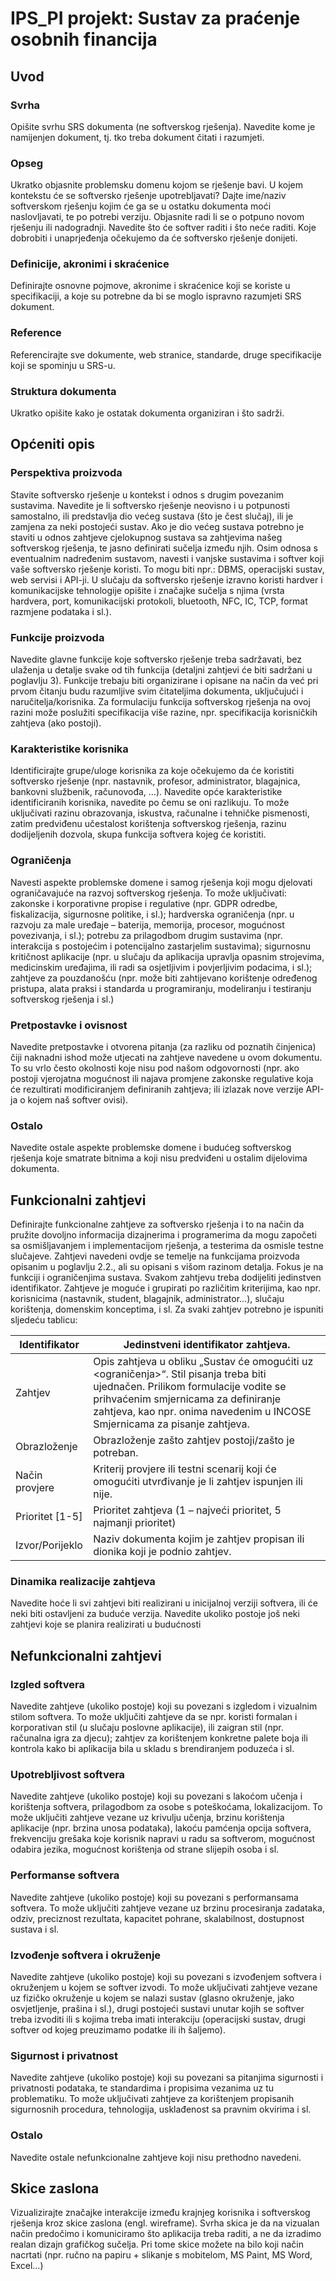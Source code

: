 # IPS_PI projekt: Sustav za praćenje osobnih financija

## Uvod

### Svrha

Opišite svrhu SRS dokumenta (ne softverskog rješenja). Navedite kome
je namijenjen dokument, tj. tko treba dokument čitati i razumjeti.

### Opseg

Ukratko objasnite problemsku domenu kojom se rješenje bavi. U kojem
kontekstu će se softversko rješenje upotrebljavati? Dajte ime/naziv
softverskom rješenju kojim će ga se u ostatku dokumenta moći
naslovljavati, te po potrebi verziju. Objasnite radi li se o potpuno novom
rješenju ili nadogradnji. Navedite što će softver raditi i što neće raditi.
Koje dobrobiti i unaprjeđenja očekujemo da će softversko rješenje
donijeti.

### Definicije, akronimi i skraćenice

Definirajte osnovne pojmove, akronime i skraćenice koji se koriste u
specifikaciji, a koje su potrebne da bi se moglo ispravno razumjeti SRS
dokument.

### Reference 

Referencirajte sve dokumente, web stranice, standarde, druge
specifikacije koji se spominju u SRS-u.

### Struktura dokumenta

Ukratko opišite kako je ostatak dokumenta organiziran i što sadrži.

## Općeniti opis


### Perspektiva proizvoda

Stavite softversko rješenje u kontekst i odnos s drugim povezanim
sustavima. Navedite je li softversko rješenje neovisno i u potpunosti
samostalno, ili predstavlja dio većeg sustava (što je čest slučaj), ili je
zamjena za neki postojeći sustav. Ako je dio većeg sustava potrebno je
staviti u odnos zahtjeve cjelokupnog sustava sa zahtjevima našeg
softverskog rješenja, te jasno definirati sučelja između njih.
Osim odnosa s eventualnim nadređenim sustavom, navesti i vanjske
sustavima i softver koji vaše softversko rješenje koristi. To mogu biti npr.:
DBMS, operacijski sustav, web servisi i API-ji.
U slučaju da softversko rješenje izravno koristi hardver i komunikacijske
tehnologije opišite i značajke sučelja s njima (vrsta hardvera, port,
komunikacijski protokoli, bluetooth, NFC, IC, TCP, format razmjene
podataka i sl.).

### Funkcije proizvoda

Navedite glavne funkcije koje softversko rješenje treba sadržavati, bez
ulaženja u detalje svake od tih funkcija (detaljni zahtjevi će biti sadržani
u poglavlju 3). Funkcije trebaju biti organizirane i opisane na način da već
pri prvom čitanju budu razumljive svim čitateljima dokumenta,
uključujući i naručitelja/korisnika. Za formulaciju funkcija softverskog
rješenja na ovoj razini može poslužiti specifikacija više razine, npr.
specifikacija korisničkih zahtjeva (ako postoji).

### Karakteristike korisnika

Identificirajte grupe/uloge korisnika za koje očekujemo da će koristiti
softversko rješenje (npr. nastavnik, profesor, administrator, blagajnica,
bankovni službenik, računovođa, …). Navedite opće karakteristike
identificiranih korisnika, navedite po čemu se oni razlikuju. To može
uključivati razinu obrazovanja, iskustva, računalne i tehničke pismenosti,
zatim predviđenu učestalost korištenja softverskog rješenja, razinu
dodijeljenih dozvola, skupa funkcija softvera kojeg će koristiti.

### Ograničenja

Navesti aspekte problemske domene i samog rješenja koji mogu
djelovati ograničavajuće na razvoj softverskog rješenja. To može
uključivati: zakonske i korporativne propise i regulative (npr. GDPR
odredbe, fiskalizacija, sigurnosne politike, i sl.); hardverska ograničenja
(npr. u razvoju za male uređaje – baterija, memorija, procesor,
mogućnost povezivanja, i sl.); potrebu za prilagodbom drugim sustavima
(npr. interakcija s postojećim i potencijalno zastarjelim sustavima);
sigurnosnu kritičnost aplikacije (npr. u slučaju da aplikacija upravlja
opasnim strojevima, medicinskim uređajima, ili radi sa osjetljivim i
povjerljivim podacima, i sl.); zahtjeve za pouzdanošću (npr. može biti
zahtijevano korištenje određenog pristupa, alata praksi i standarda u
programiranju, modeliranju i testiranju softverskog rješenja i sl.)

### Pretpostavke i ovisnost

Navedite pretpostavke i otvorena pitanja (za razliku od poznatih
činjenica) čiji naknadni ishod može utjecati na zahtjeve navedene u
ovom dokumentu. To su vrlo često okolnosti koje nisu pod našom
odgovornosti (npr. ako postoji vjerojatna mogućnost ili najava promjene
zakonske regulative koja će rezultirati modificiranjem definiranih
zahtjeva; ili izlazak nove verzije API-ja o kojem naš softver ovisi).

### Ostalo

Navedite ostale aspekte problemske domene i budućeg softverskog
rješenja koje smatrate bitnima a koji nisu predviđeni u ostalim dijelovima
dokumenta.

## Funkcionalni zahtjevi

Definirajte funkcionalne zahtjeve za softversko rješenja i to na način da
pružite dovoljno informacija dizajnerima i programerima da mogu
započeti sa osmišljavanjem i implementacijom rješenja, a testerima da
osmisle testne slučajeve. Zahtjevi navedeni ovdje se temelje na
funkcijama proizvoda opisanim u poglavlju 2.2., ali su opisani s višom
razinom detalja. Fokus je na funkciji i ograničenjima sustava. Svakom
zahtjevu treba dodijeliti jedinstven identifikator. Zahtjeve je moguće 
i grupirati po različitim kriterijima, kao npr. korisnicima (nastavnik,
student, blagajnik, administrator…), slučaju korištenja, domenskim
konceptima, i sl.
Za svaki zahtjev potrebno je ispuniti sljedeću tablicu:


Identifikator | Jedinstveni identifikator zahtjeva.
-|-
Zahtjev | Opis zahtjeva u obliku „Sustav će omogućiti <funkcionalnost> <objekt> uz <ograničenja>“. Stil pisanja treba biti ujednačen. Prilikom formulacije vodite se prihvaćenim smjernicama za definiranje zahtjeva, kao npr. onima navedenim u INCOSE Smjernicama za pisanje zahtjeva.
Obrazloženje | Obrazloženje zašto zahtjev postoji/zašto je potreban.
Način provjere | Kriterij provjere ili testni scenarij koji će omogućiti utvrđivanje je li zahtjev ispunjen ili nije.
Prioritet [1-5] | Prioritet zahtjeva (1 – najveći prioritet, 5 najmanji prioritet)
Izvor/Porijeklo | Naziv dokumenta kojim je zahtjev propisan ili dionika koji je podnio zahtjev.

### Dinamika realizacije zahtjeva

Navedite hoće li svi zahtjevi biti realizirani u inicijalnoj verziji softvera, ili
će neki biti ostavljeni za buduće verzija. Navedite ukoliko postoje još neki
zahtjevi koje se planira realizirati u budućnosti

## Nefunkcionalni zahtjevi

### Izgled softvera

Navedite zahtjeve (ukoliko postoje) koji su povezani s izgledom i
vizualnim stilom softvera. To može uključiti zahtjeve da se npr. koristi
formalan i korporativan stil (u slučaju poslovne aplikacije), ili zaigran stil
(npr. računalna igra za djecu); zahtjev za korištenjem konkretne palete
boja ili kontrola kako bi aplikacija bila u skladu s brendiranjem poduzeća
i sl.

### Upotrebljivost softvera

Navedite zahtjeve (ukoliko postoje) koji su povezani s lakoćom učenja i
korištenja softvera, prilagodbom za osobe s poteškoćama, lokalizacijom.
To može uključiti zahtjeve vezane uz krivulju učenja, brzinu korištenja
aplikacije (npr. brzina unosa podataka), lakoću pamćenja opcija softvera,
frekvenciju grešaka koje korisnik napravi u radu sa softverom,
mogućnost odabira jezika, mogućnost korištenja od strane slijepih osoba
i sl.

### Performanse softvera

Navedite zahtjeve (ukoliko postoje) koji su povezani s performansama
softvera. To može uključiti zahtjeve vezane uz brzinu procesiranja
zadataka, odziv, preciznost rezultata, kapacitet pohrane, skalabilnost,
dostupnost sustava i sl.

### Izvođenje softvera i okruženje

Navedite zahtjeve (ukoliko postoje) koji su povezani s izvođenjem
softvera i okruženjem u kojem se softver izvodi. To može uključivati
zahtjeve vezane uz fizičko okruženje u kojem se nalazi sustav (glasno
okruženje, jako osvjetljenje, prašina i sl.), drugi postojeći sustavi unutar
kojih se softver treba izvoditi ili s kojima treba imati interakciju
(operacijski sustav, drugi softver od kojeg preuzimamo podatke ili ih
šaljemo).

### Sigurnost i privatnost

Navedite zahtjeve (ukoliko postoje) koji su povezani sa pitanjima
sigurnosti i privatnosti podataka, te standardima i propisima vezanima
uz tu problematiku. To može uključivati zahtjeve za korištenjem
propisanih sigurnosnih procedura, tehnologija, usklađenost sa pravnim
okvirima i sl.

### Ostalo

Navedite ostale nefunkcionalne zahtjeve koji nisu prethodno navedeni.

## Skice zaslona 

Vizualizirajte značajke interakcije između krajnjeg korisnika i softverskog
rješenja kroz skice zaslona (engl. wireframe). Svrha skica je da na
vizualan način predočimo i komuniciramo što aplikacija treba raditi, a ne
da izradimo realan dizajn grafičkog sučelja. Pri tome skice možete na bilo
koji način nacrtati (npr. ručno na papiru + slikanje s mobitelom, MS Paint,
MS Word, Excel…)

